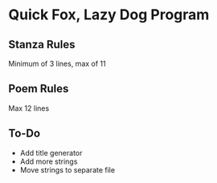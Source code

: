 # Quick Fox, Lazy Dog Program

## Stanza Rules
Minimum of 3 lines, max of 11

## Poem Rules
Max 12 lines

## To-Do
 - Add title generator
 - Add more strings
 - Move strings to separate file
